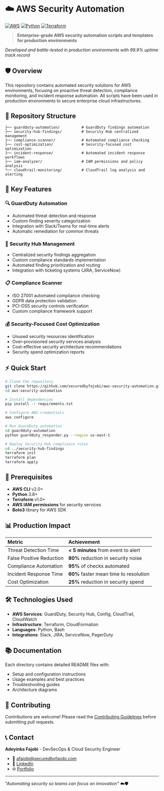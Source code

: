# ☁️ AWS Security Automation

[![AWS](https://img.shields.io/badge/AWS-FF9900?style=for-the-badge&logo=amazonaws&logoColor=white)](https://aws.amazon.com/)
[![Python](https://img.shields.io/badge/Python-3776AB?style=for-the-badge&logo=python&logoColor=white)](https://python.org/)
[![Terraform](https://img.shields.io/badge/Terraform-7B42BC?style=for-the-badge&logo=terraform&logoColor=white)](https://terraform.io/)

> **Enterprise-grade AWS security automation scripts and templates for production environments**

*Developed and battle-tested in production environments with 99.9% uptime track record*

## 🛡️ Overview

This repository contains automated security solutions for AWS environments, focusing on proactive threat detection, compliance monitoring, and incident response automation. All scripts have been used in production environments to secure enterprise cloud infrastructures.

## 📁 Repository Structure

```
├── guardduty-automation/          # GuardDuty findings automation
├── security-hub-findings/         # Security Hub centralized management
├── compliance-scanner/            # Automated compliance checking
├── cost-optimization/             # Security-focused cost optimization
├── incident-response/             # Automated incident response workflows
├── iam-analyzer/                  # IAM permissions and policy analysis
└── cloudtrail-monitoring/         # CloudTrail log analysis and alerting
```

## 🚀 Key Features

### 🔍 **GuardDuty Automation**
- Automated threat detection and response
- Custom finding severity categorization
- Integration with Slack/Teams for real-time alerts
- Automatic remediation for common threats

### 🎯 **Security Hub Management**
- Centralized security findings aggregation
- Custom compliance standards implementation
- Automated finding prioritization and routing
- Integration with ticketing systems (JIRA, ServiceNow)

### 📋 **Compliance Scanner**
- ISO 27001 automated compliance checking
- GDPR data protection validation
- PCI-DSS security controls verification
- Custom compliance framework support

### 💰 **Security-Focused Cost Optimization**
- Unused security resources identification
- Over-provisioned security services analysis
- Cost-effective security architecture recommendations
- Security spend optimization reports

## ⚡ Quick Start

```bash
# Clone the repository
git clone https://github.com/securedbyfajobi/aws-security-automation.git
cd aws-security-automation

# Install dependencies
pip install -r requirements.txt

# Configure AWS credentials
aws configure

# Run GuardDuty automation
cd guardduty-automation
python guardduty_responder.py --region us-east-1

# Deploy Security Hub compliance rules
cd ../security-hub-findings
terraform init
terraform plan
terraform apply
```

## 🔧 Prerequisites

- **AWS CLI** v2.0+
- **Python** 3.8+
- **Terraform** v1.0+
- **AWS IAM permissions** for security services
- **Boto3** library for AWS SDK

## 📊 Production Impact

| **Metric** | **Achievement** |
|:---|:---|
| Threat Detection Time | **< 5 minutes** from event to alert |
| False Positive Reduction | **80%** reduction in security noise |
| Compliance Automation | **95%** of checks automated |
| Incident Response Time | **60%** faster mean time to resolution |
| Cost Optimization | **25%** reduction in security spend |

## 🛠️ Technologies Used

- **AWS Services**: GuardDuty, Security Hub, Config, CloudTrail, CloudWatch
- **Infrastructure**: Terraform, CloudFormation
- **Languages**: Python, Bash
- **Integrations**: Slack, JIRA, ServiceNow, PagerDuty

## 📚 Documentation

Each directory contains detailed README files with:
- Setup and configuration instructions
- Usage examples and best practices
- Troubleshooting guides
- Architecture diagrams

## 🤝 Contributing

Contributions are welcome! Please read the [Contributing Guidelines](CONTRIBUTING.md) before submitting pull requests.

## 📞 Contact

**Adeyinka Fajobi** - DevSecOps & Cloud Security Engineer
- 📧 afajobi@securedbyfajobi.com
- 💼 [LinkedIn](https://linkedin.com/in/fajobi10)
- 🌐 [Portfolio](https://securedbyfajobi.com)

---

*"Automating security so teams can focus on innovation"* ☁️🛡️